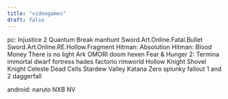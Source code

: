 ```yaml
---
title: "videogames"
draft: false
---
```

pc:
Injustice 2
Quantum Break
manhunt
Sword.Art.Online.Fatal.Bullet 
Sword.Art.Online.RE.Hollow.Fragment 
Hitman: Absolution Hitman: Blood Money 
There is no light 
Ark 
OMORI
doom hexen
Fear & Hunger 2: Termina
immortal
dwarf fortress
hades
factorio
rimworld
Hollow Knight 
Shovel Knight 
Celeste 
Dead Cells 
Stardew Valley 
Katana Zero 
splunky
fallout 1 and 2
daggerfall

android:
naruto NXB NV
